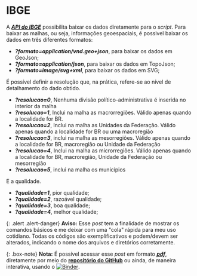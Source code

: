 # IBGE

A <a title="Link da API" href="https://servicodados.ibge.gov.br" target="_blank">**_API do IBGE_**</a> possibilita baixar os dados diretamente para o _script_. Para baixar as malhas, ou seja, informações geoespaciais, é possivel baixar os dados em três diferentes formatos:
- **_?formato=application/vnd.geo+json_**, para baixar os dados em GeoJson;
- **_?formato=application/json_**, para baixar os dados em TopoJson;
- **_?formato=image/svg+xml_**, para baixar os dados em SVG;

É possível definir a resolução que, na prática, refere-se ao nível de detalhamento do dado obtido.
- **_?resolucao=0_**, Nenhuma divisão político-administrativa é inserida no interior da malha
- **_?resolucao=1_**, Inclui na malha as macrorregiões. Válido apenas quando a localidade for BR.
- **_?resolucao=2_**, Inclui na malha as Unidades da Federação. Válido apenas quando a localidade for BR ou uma macroregião
- **_?resolucao=3_**, inclui na malha as mesorregiões. Válido apenas quando a localidade for BR, macroregião ou Unidade da Federação
- **_?resolucao=4_**, Inclui na malha as microrregiões. Válido apenas quando a localidade for BR, macroregião, Unidade da Federação ou mesorregião
- **_?resolucao=5_**, inclui na malha os municípios

E a qualidade.
- **_?qualidade=1_**, pior qualidade;
- **_?qualidade=2_**, razoável qualidade;
- **_?qualidade=3_**, boa qualidade;
- **_?qualidade=4_**, melhor qualidade;


{: .alert .alert-danger}
**Aviso:** Esse _post_ tem a finalidade de mostrar os comandos básicos e me deixar com uma "cola" rápida para meu uso cotidiano. Todas os códigos são exemplificativos e podem/devem ser alterados, indicando o nome dos arquivos e diretórios corretamente.

{: .box-note}
**Nota:** É possível acessar esse _post_ em formato <a title="Link do Folium" href="https://github.com/michelmetran/api_ibge/raw/master/docs/api_ibge.pdf" target="_blank">**_pdf_**</a>, diretamente por meio do <a title="Link do Repositório" href="https://github.com/michelmetran/api_ibge" target="_blank">**repositório do GitHub**</a> ou ainda, de maneira interativa, usando o [![Binder](https://mybinder.org/badge_logo.svg)](https://mybinder.org/v2/gh/michelmetran/api_ibge/master).

